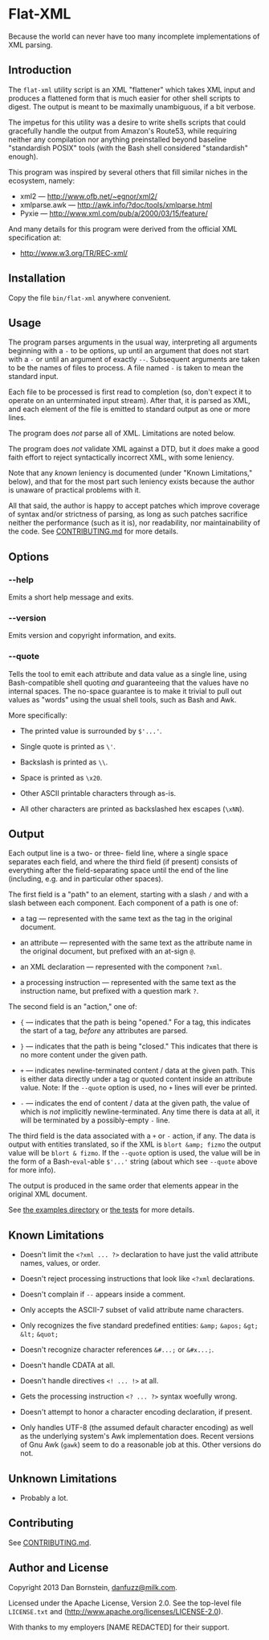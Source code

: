 Flat-XML
========

Because the world can never have too many incomplete implementations
of XML parsing.

Introduction
------------

The `flat-xml` utility script is an XML "flattener" which takes
XML input and produces a flattened form that is much easier for
other shell scripts to digest. The output is meant to be maximally
unambiguous, if a bit verbose.

The impetus for this utility was a desire to write shells scripts that
could gracefully handle the output from Amazon's Route53, while
requiring neither any compilation nor anything preinstalled beyond
baseline "standardish POSIX" tools (with the Bash shell considered
"standardish" enough).

This program was inspired by several others that fill similar niches
in the ecosystem, namely:

* xml2 &mdash; <http://www.ofb.net/~egnor/xml2/>
* xmlparse.awk &mdash; <http://awk.info/?doc/tools/xmlparse.html>
* Pyxie &mdash; <http://www.xml.com/pub/a/2000/03/15/feature/>

And many details for this program were derived from the official
XML specification at:

* <http://www.w3.org/TR/REC-xml/>


Installation
------------

Copy the file `bin/flat-xml` anywhere convenient.


Usage
-----

The program parses arguments in the usual way, interpreting all arguments
beginning with a `-` to be options, up until an argument that does not
start with a `-` or until an argument of exactly `--`. Subsequent arguments
are taken to be the names of files to process. A file named `-` is taken
to mean the standard input.

Each file to be processed is first read to completion (so, don't
expect it to operate on an unterminated input stream). After that,
it is parsed as XML, and each element of the file is emitted to
standard output as one or more lines.

The program does *not* parse all of XML. Limitations are noted below.

The program does *not* validate XML against a DTD, but it *does* make
a good faith effort to reject syntactically incorrect XML, with some
leniency.

Note that any *known* leniency is documented (under "Known
Limitations," below), and that for the most part such leniency exists
because the author is unaware of practical problems with it.

All that said, the author is happy to accept patches which improve
coverage of syntax and/or strictness of parsing, as long as such
patches sacrifice neither the performance (such as it is), nor
readability, nor maintainability of the code. See
[CONTRIBUTING.md](CONTRIBUTING.md) for more details.


Options
-------

### --help

Emits a short help message and exits.

### --version

Emits version and copyright information, and exits.

### --quote

Tells the tool to emit each attribute and data value as a single line,
using Bash-compatible shell quoting *and* guaranteeing that the values
have no internal spaces. The no-space guarantee is to make it trivial
to pull out values as "words" using the usual shell tools, such as
Bash and Awk.

More specifically:

* The printed value is surrounded by `$'...'`.

* Single quote is printed as `\'`.

* Backslash is printed as `\\`.

* Space is printed as `\x20`.

* Other ASCII printable characters through as-is.

* All other characters are printed as backslashed hex escapes (`\xNN`).


Output
------

Each output line is a two- or three- field line, where a single
space separates each field, and where the third field (if present)
consists of everything after the field-separating space until the
end of the line (including, e.g. and in particular other spaces).

The first field is a "path" to an element, starting with a slash `/`
and with a slash between each component. Each component of a path is
one of:

* a tag &mdash; represented with the same text as the tag in the original
  document.

* an attribute &mdash; represented with the same text as the attribute
  name in the original document, but prefixed with an at-sign `@`.

* an XML declaration &mdash; represented with the component `?xml`.

* a processing instruction &mdash; represented with the same text as
  the instruction name, but prefixed with a question mark `?`.

The second field is an "action," one of:

* `{` &mdash; indicates that the path is being "opened." For a tag,
  this indicates the start of a tag, *before* any attributes are
  parsed.

* `}` &mdash; indicates that the path is being "closed." This indicates
  that there is no more content under the given path.

* `+` &mdash; indicates newline-terminated content / data at the given
  path. This is either data directly under a tag or quoted content
  inside an attribute value. Note: If the `--quote` option is used,
  no `+` lines will ever be printed.

* `-` &mdash; indicates the end of content / data at the given path,
  the value of which is *not* implicitly newline-terminated. Any time
  there is data at all, it will be terminated by a possibly-empty `-`
  line.

The third field is the data associated with a `+` or `-` action, if any.
The data is output with entities translated, so if the XML is `blort
&amp; fizmo` the output value will be `blort & fizmo`. If the `--quote`
option is used, the value will be in the form of a Bash-`eval`-able
`$'...'` string (about which see `--quote` above for more info).

The output is produced in the same order that elements appear in the
original XML document.

See [the examples directory](examples/) or [the tests](tests/)
for more details.


Known Limitations
-----------------

* Doesn't limit the `<?xml ... ?>` declaration to have just the valid
  attribute names, values, or order.

* Doesn't reject processing instructions that look like `<?xml`
  declarations.

* Doesn't complain if `--` appears inside a comment.

* Only accepts the ASCII-7 subset of valid attribute name characters.

* Only recognizes the five standard predefined entities: `&amp;`
  `&apos;` `&gt;` `&lt;` `&quot;`

* Doesn't recognize character references `&#...;` or `&#x...;`.

* Doesn't handle CDATA at all.

* Doesn't handle directives `<! ... !>` at all.

* Gets the processing instruction `<? ... ?>` syntax woefully wrong.

* Doesn't attempt to honor a character encoding declaration, if present.

* Only handles UTF-8 (the assumed default character encoding) as well
  as the underlying system's Awk implementation does. Recent versions
  of Gnu Awk (`gawk`) seem to do a reasonable job at this. Other versions
  do not.


Unknown Limitations
-------------------

* Probably a lot.


Contributing
------------

See [CONTRIBUTING.md](CONTRIBUTING.md).


Author and License
------------------

Copyright 2013 Dan Bornstein, <danfuzz@milk.com>.

Licensed under the Apache License, Version 2.0. See the top-level
file `LICENSE.txt` and (http://www.apache.org/licenses/LICENSE-2.0).

With thanks to my employers [NAME REDACTED] for their support.
